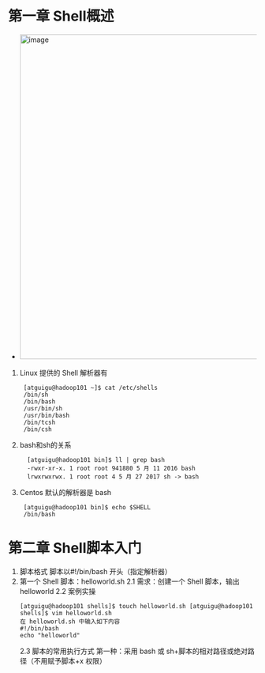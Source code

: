 # 第一章 Shell概述
- <img width="657" alt="image" src="https://github.com/13378144607/Linux-Shell/assets/131531888/f356759c-bfa9-488a-8ed2-f60e48c7742d">
1. Linux 提供的 Shell 解析器有
   ```shell
    [atguigu@hadoop101 ~]$ cat /etc/shells
    /bin/sh
    /bin/bash
    /usr/bin/sh
    /usr/bin/bash
    /bin/tcsh
    /bin/csh
   ```
2. bash和sh的关系
   ```shell
     [atguigu@hadoop101 bin]$ ll | grep bash
     -rwxr-xr-x. 1 root root 941880 5 月 11 2016 bash
     lrwxrwxrwx. 1 root root 4 5 月 27 2017 sh -> bash
   ```
3. Centos 默认的解析器是 bash
   ```shell
    [atguigu@hadoop101 bin]$ echo $SHELL
    /bin/bash
   ```
# 第二章 Shell脚本入门
1. 脚本格式
   脚本以#!/bin/bash 开头（指定解析器）
2. 第一个 Shell 脚本：helloworld.sh
   2.1 需求：创建一个 Shell 脚本，输出 helloworld
   2.2 案例实操
     ```shell
     [atguigu@hadoop101 shells]$ touch helloworld.sh [atguigu@hadoop101 shells]$ vim helloworld.sh
     在 helloworld.sh 中输入如下内容
     #!/bin/bash
     echo "helloworld"
     ```
    2.3 脚本的常用执行方式
     第一种：采用 bash 或 sh+脚本的相对路径或绝对路径（不用赋予脚本+x 权限）


   
